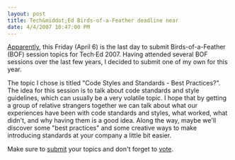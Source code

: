 ```yaml
---
layout: post
title: Tech&middot;Ed Birds-of-a-Feather deadline near
date: 4/4/2007 10:47:00 PM
---
```


[Apparently](http://www.ferncrk.com/blog/2007/04/02/TechEd2007BirdsofaFeatherProposalsDueThisWeek.aspx), this Friday (April 6) is the last day to submit Birds-of-a-Feather (BOF) session topics for Tech·Ed 2007. Having attended several BOF sessions over the last few years, I decided to submit one of my own for this year. 

The topic I chose is titled "Code Styles and Standards - Best Practices?". The idea for this session is to talk about code standards and style guidelines, which can usually be a very volatile topic. I hope that by getting a group of relative strangers together we can talk about what our experiences have been with code standards and styles, what worked, what didn't, and why having them is a good idea. Along the way, maybe we'll discover some "best practices" and some creative ways to make introducing standards at your company a little bit easier.

Make sure to [submit](https://www.msteched.com/BOF/SubmitBOF.aspx) your topics and don't forget to [vote](https://www.msteched.com/BOF/Voting.aspx).
